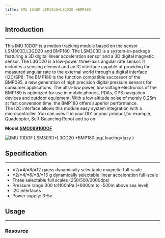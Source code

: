 ```yaml
---
title: IMU 10DOF LSM303D+L3GD20 +BMP180
---
```


## Introduction
------------

This IMU 10DOF is a motion tracking module based on the sensor LSM303D,L3GD20 and BMP180. The LSM303D is a system-in-package featuring a 3D digital linear acceleration sensor and a 3D digital magnetic sensor. The L3GD20 is a low-power three-axis angular rate sensor. It includes a sensing element and an IC interface capable of providing the measured angular rate to the external world through a digital interface (I2C/SPI). The BMP180 is the function compatible successor of the BMP085, a new generation of high precision digital pressure sensors for consumer applications. The ultra-low power, low voltage electronics of the BMP180 is optimized for use in mobile phones, PDAs, GPS navigation devices and outdoor equipment. With a low altitude noise of merely 0.25m at fast conversion time, the BMP180 offers superior performance.  
The I2C interface allows this module easy system integration with a microcontroller. You can uses it in your DIY or your product,for example, Quadcopter, Self-Balancing Robot and so on.

**Model:[SMO08910DOF](http://www.elecrow.com/imu-10dof-lsm303dl3gd20-bmp180-p-1242.html)**

![IMU 10DOF LSM303D+L3GD20 +BMP180.jpg](https://wiki.elecrow.com/images/thumb/e/e1/IMU_10DOF_LSM303D%2BL3GD20_%2BBMP180.jpg/400px-IMU_10DOF_LSM303D%2BL3GD20_%2BBMP180.jpg){ loading=lazy }

## Specification
-------------

- ±2/±4/±8/±12 gauss dynamically selectable magnetic full-scale
- ±2/±4/±6/±8/±16 g dynamically selectable linear acceleration full-scale
- Three selectable full scales (250/500/2000dps)
- Pressure range:300 to1100hPa (+9000m to -500m above sea level)
- I2C interfaces
- Power supply: 3-5v

## Usage
-----

### **Resource**